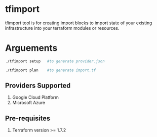 # tfimport

tfimport tool is for creating import blocks to import state of your existing infrastructure into your terraform modules or resources.

# Arguements
```bash
./tfimport setup   #to generate provider.json 

./tfimport plan    #to generate import.tf
```

## Providers Supported
1. Google Cloud Platform
2. Microsoft Azure

## Pre-requisites
1. Terraform version >= 1.7.2